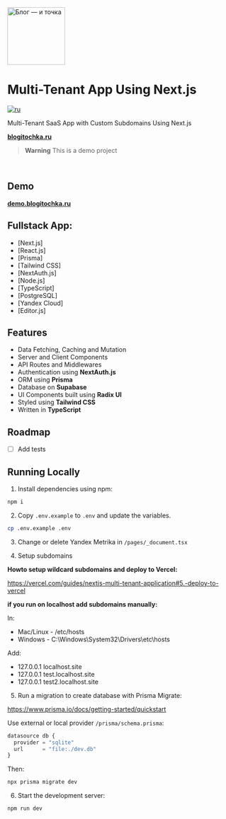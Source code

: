 <img alt="Блог — и точка" src="https://blogitochka.ru/static/logo.png" width="130"/>

# Multi-Tenant App Using Next.js

[![ru](https://img.shields.io/badge/lang-ru-blue.svg)](https://github.com/iMuromec/blogitochka/blob/main/README.md)

Multi-Tenant SaaS App with Custom Subdomains Using Next.js

**[blogitochka.ru](https://blogitochka.ru/)**

> **Warning**
> This is a demo project

<br />

## Demo

**[demo.blogitochka.ru](https://demo.blogitochka.ru/)**

## Fullstack App:

- [Next.js]
- [React.js]
- [Prisma]
- [Tailwind CSS]
- [NextAuth.js]
- [Node.js]
- [TypeScript]
- [PostgreSQL]
- [Yandex Cloud]
- [Editor.js]

## Features

- Data Fetching, Caching and Mutation
- Server and Client Components
- API Routes and Middlewares
- Authentication using **NextAuth.js**
- ORM using **Prisma**
- Database on **Supabase**
- UI Components built using **Radix UI**
- Styled using **Tailwind CSS**
- Written in **TypeScript**

## Roadmap

- [ ] Add tests

## Running Locally

1. Install dependencies using npm:

```bash
npm i
```

2. Copy `.env.example` to `.env` and update the variables.

```bash
cp .env.example .env
```

3. Change or delete Yandex Metrika in `/pages/_document.tsx`

4. Setup subdomains

**Howto setup wildcard subdomains and deploy to Vercel:**

https://vercel.com/guides/nextjs-multi-tenant-application#5.-deploy-to-vercel

**if you run on localhost add subdomains manually:**

In:

- Mac/Linux - /etc/hosts
- Windows - C:\Windows\System32\Drivers\etc\hosts

Add:

- 127.0.0.1 localhost.site
- 127.0.0.1 test.localhost.site
- 127.0.0.1 test2.localhost.site

5. Run a migration to create database with Prisma Migrate:

https://www.prisma.io/docs/getting-started/quickstart

Use external or local provider `/prisma/schema.prisma`:

```javascript
datasource db {
  provider = "sqlite"
  url      = "file:./dev.db"
}
```

Then:

```bash
npx prisma migrate dev
```

6. Start the development server:

```bash
npm run dev
```
